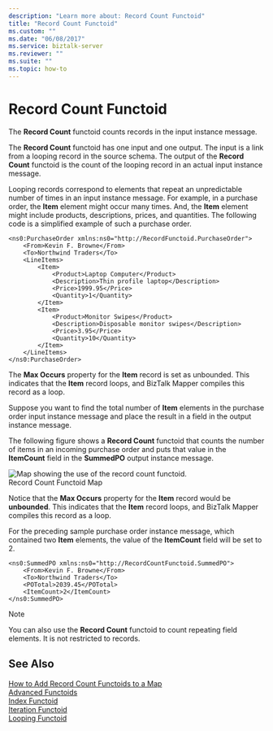 ```yaml
---
description: "Learn more about: Record Count Functoid"
title: "Record Count Functoid"
ms.custom: ""
ms.date: "06/08/2017"
ms.service: biztalk-server
ms.reviewer: ""
ms.suite: ""
ms.topic: how-to
---
```

# Record Count Functoid
The **Record Count** functoid counts records in the input instance message.  
  
 The **Record Count** functoid has one input and one output. The input is a link from a looping record in the source schema. The output of the **Record Count** functoid is the count of the looping record in an actual input instance message.  
  
 Looping records correspond to elements that repeat an unpredictable number of times in an input instance message. For example, in a purchase order, the **Item** element might occur many times. And, the **Item** element might include products, descriptions, prices, and quantities. The following code is a simplified example of such a purchase order.  
  
```  
<ns0:PurchaseOrder xmlns:ns0="http://RecordFunctoid.PurchaseOrder">  
    <From>Kevin F. Browne</From>  
    <To>Northwind Traders</To>  
    <LineItems>  
        <Item>  
            <Product>Laptop Computer</Product>  
            <Description>Thin profile laptop</Description>  
            <Price>1999.95</Price>  
            <Quantity>1</Quantity>  
        </Item>  
        <Item>  
            <Product>Monitor Swipes</Product>  
            <Description>Disposable monitor swipes</Description>  
            <Price>3.95</Price>  
            <Quantity>10</Quantity>  
        </Item>  
    </LineItems>  
</ns0:PurchaseOrder>  
```  
  
 The **Max Occurs** property for the **Item** record is set as unbounded. This indicates that the **Item** record loops, and BizTalk Mapper compiles this record as a loop.  
  
 Suppose you want to find the total number of **Item** elements in the purchase order input instance message and place the result in a field in the output instance message.  
  
 The following figure shows a **Record Count** functoid that counts the number of items in an incoming purchase order and puts that value in the **ItemCount** field in the **SummedPO** output instance message.  
  
 ![Map showing the use of the record count functoid.](../core/media/recordcountfunctoid.gif "recordcountfunctoid")  
Record Count Functoid Map  
  
 Notice that the **Max Occurs** property for the **Item** record would be **unbounded**. This indicates that the **Item** record loops, and BizTalk Mapper compiles this record as a loop.  
  
 For the preceding sample purchase order instance message, which contained two **Item** elements, the value of the **ItemCount** field will be set to 2.  
  
```  
<ns0:SummedPO xmlns:ns0="http://RecordCountFunctoid.SummedPO">  
    <From>Kevin F. Browne</From>  
    <To>Northwind Traders</To>  
    <POTotal>2039.45</POTotal>  
    <ItemCount>2</ItemCount>  
</ns0:SummedPO>  
```  
  
> [!NOTE]
>  You can also use the **Record Count** functoid to count repeating field elements. It is not restricted to records.  
  
## See Also  
 [How to Add Record Count Functoids to a Map](../core/how-to-add-record-count-functoids-to-a-map.md)   
 [Advanced Functoids](../core/advanced-functoids.md)   
 [Index Functoid](../core/index-functoid.md)   
 [Iteration Functoid](../core/iteration-functoid.md)   
 [Looping Functoid](../core/looping-functoid.md)
